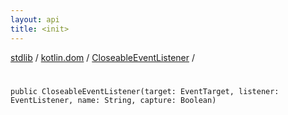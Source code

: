 ```yaml
---
layout: api
title: <init>
---
```

[stdlib](../../index.md) / [kotlin.dom](../index.md) / [CloseableEventListener](index.md) / [<init>](_init_.md)

# <init>

```
public CloseableEventListener(target: EventTarget, listener: EventListener, name: String, capture: Boolean)
```
